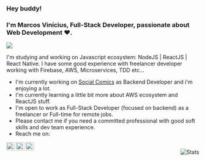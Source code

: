 ### Hey buddy!

### I'm Marcos Vinícius, Full-Stack Developer, passionate about Web Development :heart:.
<img src="https://img.shields.io/github/followers/bertbr?style=social"/>

I'm studying and working on Javascript ecosystem: NodeJS | ReactJS | React Native. I have some good experience with freelancer developer working with Firebase, AWS, Microservices, TDD etc...

- I'm currently working on [Social Comics](https://socialcomics.com.br) as Backend Developer and i'm enjoying a lot.
- I'm currently learning a little bit more about AWS ecosystem and ReactJS stuff.
- I'm open to work as Full-Stack Developer (focused on backend) as a freelancer or Full-time for remote jobs.
- Please contact me if you need a committed professional with good soft skills and dev team experience.
- Reach me on:

<a href="https://www.linkedin.com/in/viniciusmvn">
  <img align="left" alt="My LinkdeIn" width="22px" src="https://image.flaticon.com/icons/svg/145/145807.svg" />
</a>
<a href="mailto:viniciusmvn@pm.me">
  <img align="left" alt="Mail me" width="22px" src="https://image.flaticon.com/icons/svg/1057/1057100.svg" />
</a>
<a href="https://t.me/bertinnn">
  <img align="left" alt="My Telegram" width="22px" src="https://image.flaticon.com/icons/svg/2111/2111646.svg" />
</a>
<br />
<img alt="Stats" align="right" src="https://github-readme-stats.vercel.app/api?username=bertbr&theme=dracula&show_icons=true" />
